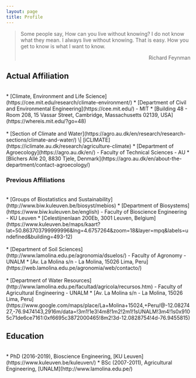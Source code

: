 ```yaml
---
layout: page
title: Profile
---
```

> Some people say, How can you live without knowing? I do not know what they mean. I always live without knowing. That is easy. How you get to know is what I want to know.
> <div style="text-align: right"> Richard Feynman </div>

## Actual Affiliation
<br/>
* [Climate, Environment and Life Science](https://cee.mit.edu/research/climate-environment/)
* [Department of Civil and Environmental Engineering](https://cee.mit.edu/) - MIT
* [Building 48 - Room 208, 15 Vassar Street, Cambridge, Massachusetts 02139, USA](https://whereis.mit.edu/?go=48)
<br/><br/>
* [Section of Climate and Water](https://agro.au.dk/en/research/research-sections/climate-and-water/) \| [iCLIMATE](https://iclimate.au.dk/research/agriculture-climate)
* [Department of Agroecology](https://agro.au.dk/en/) - Faculty of Technical Sciences - AU
* [Blichers Allé 20, 8830 Tjele, Denmark](https://agro.au.dk/en/about-the-department/contact-agroecology/)

### Previous Affiliations
<br/>
* [Groups of Biostatistics and Sustainability](http://www.biw.kuleuven.be/biosyst/mebios)
* [Department of Biosystems](https://www.biw.kuleuven.be/english) - Faculty of Bioscience Engineering - KU Leuven
* [Celestijnenlaan 200Eb, 3001 Leuven, Belgium](https://www.kuleuven.be/maps/kaart?lat=50.863703799999996&lng=4.6757264&zoom=18&layer=mpq&labels=undefined&building=493-12)
<br/><br/>
* [Department of Soil Sciences](http://www.lamolina.edu.pe/agronomia/dsuelos/) - Faculty of Agronomy - UNALM
* [Av. La Molina s/n - La Molina, 15026 Lima, Peru](https://web.lamolina.edu.pe/agronomia/web/contacto/)
<br/><br/>
* [Department of Water Resources](http://www.lamolina.edu.pe/facultad/agricola/recursos.htm) - Faculty of Agricultural Engineering - UNALM
* [Av. La Molina s/n - La Molina, 15026 Lima, Peru](https://www.google.com/maps/place/La+Molina+15024,+Peru/@-12.0827427,-76.9474143,2916m/data=!3m1!1e3!4m8!1m2!2m1!1sUNALM!3m4!1s0x9105c71de6ce7161:0xf6695c3872000465!8m2!3d-12.0828754!4d-76.9455815)

## Education
<br/>
* PhD (2016-2019), Bioscience Engineering, [KU Leuven](https://www.kuleuven.be/kuleuven/)
* BSc (2007-2011), Agricultural Engineering, [UNALM](http://www.lamolina.edu.pe/)

